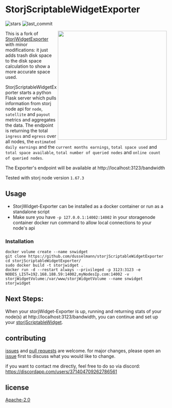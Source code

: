 # StorjScriptableWidgetExporter

![stars](https://img.shields.io/github/stars/dusselmann/storjScriptableWidgetExporter) ![last_commit](https://img.shields.io/github/last-commit/dusselmann/storjScriptableWidgetExporter)

<img src="https://github.com/dusselmann/storjScriptableWidget/blob/main/screenshot.jpeg?raw=true" alt="" width=340 align="right"/> 

This is a fork of [StorjWidgetExporter](https://github.com/striker43/storjWidget-Exporter) with minor modifications: it just adds trash disk space to the disk space calculation to show a more accurate space used.

StorjScriptableWidgetExporter starts a python Flask server which pulls information from storj node api for `node`, `satellite` and `payout` metrics and aggregates the data. The endpoint is returning the total `ingress` and `egress` over all nodes, the `estimated daily earnings` and the `current months earnings`, `total space used` and `total space available`, `total number of queried nodes` and `online count of queried nodes`.

The Exporter's endpoint will be available at http://localhost:3123/bandwidth

Tested with storj node version `1.67.3`

## Usage

* StorjWidget-Exporter can be installed as a docker container or run as a standalone script
* Make sure you have `-p 127.0.0.1:14002:14002` in your storagenode container docker run command to allow local connections to your node's api

### Installation

    docker volume create --name snwidget
    git clone https://github.com/dusselmann/storjScriptableWidgetExporter
    cd storjScriptableWidgetExporter/
    sudo docker build -t storjwidget .
    docker run -d --restart always --privileged -p 3123:3123 -e NODES_LIST=192.168.188.59:14002,myNodesIp.com:14002 -v storjWidgetVolume:/var/www/storjWidgetVolume --name snwidget storjwidget

## Next Steps:
When your storjWidget-Exporter is up, running and returning stats of your node(s) at http://localhost:3123/bandwidth, you can continue and set up your [storjScriptableWidget](https://github.com/dusselmann/storjScriptableWidget).

## contributing

[issues](https://github.com/dusselmann/storjScriptableWidgetExporter/issues) and [pull requests](https://github.com/dusselmann/storjScriptableWidgetExporter/pulls) are welcome. for major changes, please open an [issue](https://github.com/dusselmann/storjScriptableWidgetExporter/issues) first to discuss what you would like to change.

if you want to contact me directly, feel free to do so via discord: https://discordapp.com/users/371404709262786561

## license

[Apache-2.0](https://github.com/dusselmann/storjScriptableWidget/blob/main/LICENSE)
